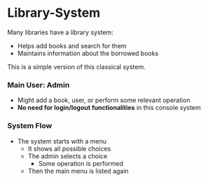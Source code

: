 # Library-System
Many libraries have a library system:
- Helps add books and search for them  
- Maintains information about the borrowed books

This is a simple version of this classical system.

### Main User: Admin
- Might add a book, user, or perform some relevant operation  
- **No need for login/logout functionalities** in this console system

### System Flow
- The system starts with a menu
  - It shows all possible choices
  - The admin selects a choice
    - Some operation is performed
  - Then the main menu is listed again
